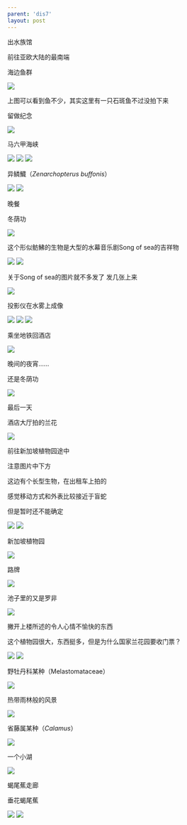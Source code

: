 ```yaml
---
parent: 'dis7'
layout: post
---
```

出水族馆

前往亚欧大陆的最南端

海边鱼群

<img class='disc' src='https://lykoseremos.github.io/gmalb-01/dis7/520.jpg'>

上图可以看到鱼不少，其实这里有一只石斑鱼不过没拍下来

留做纪念

<img class='disc' src='https://lykoseremos.github.io/gmalb-01/dis7/521.jpg'>

马六甲海峡

<img class='disc' src='https://lykoseremos.github.io/gmalb-01/dis7/522.jpg'>

<img class='disc' src='https://lykoseremos.github.io/gmalb-01/dis7/523.jpg'>

<img class='disc' src='https://lykoseremos.github.io/gmalb-01/dis7/524.jpg'>

异鳞鱵（<i>Zenarchopterus buffonis</i>）

<img class='disc' src='https://lykoseremos.github.io/gmalb-01/dis7/525.jpg'>

<img class='disc' src='https://lykoseremos.github.io/gmalb-01/dis7/526.jpg'>

晚餐

冬荫功

<img class='disc' src='https://lykoseremos.github.io/gmalb-01/dis7/527.jpg'>

这个形似鲂鮄的生物是大型的水幕音乐剧Song of sea的吉祥物

<img class='disc' src='https://lykoseremos.github.io/gmalb-01/dis7/528.jpg'>

<img class='disc' src='https://lykoseremos.github.io/gmalb-01/dis7/529.jpg'>

关于Song of sea的图片就不多发了 发几张上来

<img class='disc' src='https://lykoseremos.github.io/gmalb-01/dis7/530.jpg'>

投影仪在水雾上成像

<img class='disc' src='https://lykoseremos.github.io/gmalb-01/dis7/531.jpg'>

<img class='disc' src='https://lykoseremos.github.io/gmalb-01/dis7/532.jpg'>

<img class='disc' src='https://lykoseremos.github.io/gmalb-01/dis7/533.jpg'>

乘坐地铁回酒店

<img class='disc' src='https://lykoseremos.github.io/gmalb-01/dis7/534.jpg'>

晚间的夜宵……

还是冬荫功

<img class='disc' src='https://lykoseremos.github.io/gmalb-01/dis7/535.jpg'>

最后一天

酒店大厅拍的兰花

<img class='disc' src='https://lykoseremos.github.io/gmalb-01/dis7/536.jpg'>

前往新加坡植物园途中

注意图片中下方

这边有个长型生物，在出租车上拍的

感觉移动方式和外表比较接近于盲蛇

但是暂时还不能确定

<img class='disc' src='https://lykoseremos.github.io/gmalb-01/dis7/537.jpg'>

<img class='disc' src='https://lykoseremos.github.io/gmalb-01/dis7/538.jpg'>

新加坡植物园

<img class='disc' src='https://lykoseremos.github.io/gmalb-01/dis7/539.jpg'>

路牌

<img class='disc' src='https://lykoseremos.github.io/gmalb-01/dis7/540.jpg'>

池子里的又是罗非

<img class='disc' src='https://lykoseremos.github.io/gmalb-01/dis7/541.jpg'>

撇开上楼所述的令人心情不愉快的东西

这个植物园很大，东西挺多，但是为什么国家兰花园要收门票？

<img class='disc' src='https://lykoseremos.github.io/gmalb-01/dis7/542.jpg'>

<img class='disc' src='https://lykoseremos.github.io/gmalb-01/dis7/543.jpg'>

野牡丹科某种（Melastomataceae）

<img class='disc' src='https://lykoseremos.github.io/gmalb-01/dis7/544.jpg'>

热带雨林般的风景

<img class='disc' src='https://lykoseremos.github.io/gmalb-01/dis7/545.jpg'>

省藤属某种（<i>Calamus</i>）

<img class='disc' src='https://lykoseremos.github.io/gmalb-01/dis7/546.jpg'>

一个小湖

<img class='disc' src='https://lykoseremos.github.io/gmalb-01/dis7/547.jpg'>

蝎尾蕉走廊

垂花蝎尾蕉

<img class='disc' src='https://lykoseremos.github.io/gmalb-01/dis7/548.jpg'>

<img class='disc' src='https://lykoseremos.github.io/gmalb-01/dis7/549.jpg'>
